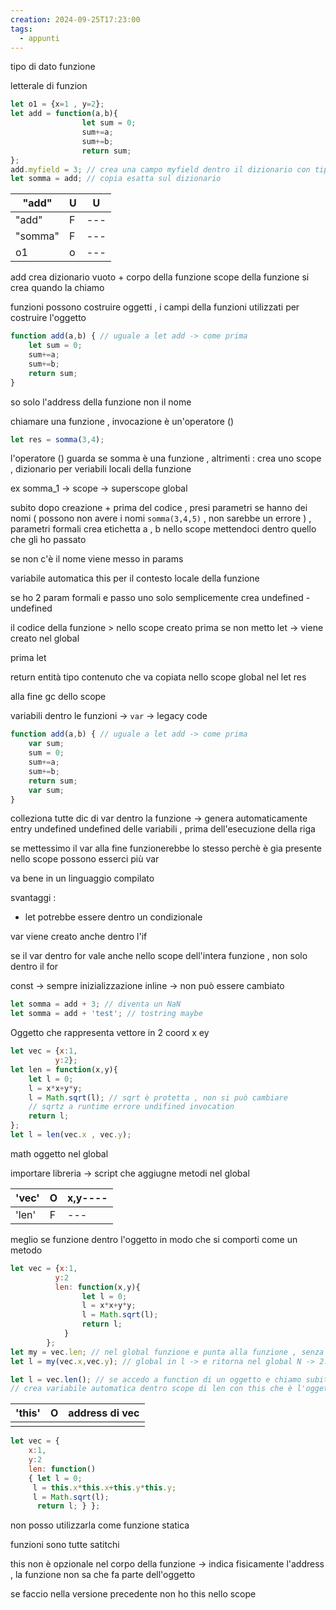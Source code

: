 ```yaml
---
creation: 2024-09-25T17:23:00
tags:
  - appunti
---
```

tipo di dato funzione 

letterale di funzion

```js
let o1 = {x=1 , y=2};
let add = function(a,b){
				let sum = 0;
				sum+=a;
				sum+=b;
				return sum;
};  
add.myfield = 3; // crea una campo myfield dentro il dizionario con tipo N = 3 , non può essere usato dall funzione 
let somma = add; // copia esatta sul dizionario
```


| "add"   | U   | U    |
| ------- | --- | ---- |
| "add"   | F   | ---  |
| "somma" | F   | ---  |
| o1      | o   | ---  |
add crea dizionario vuoto + corpo della funzione 
scope della funzione si crea quando la chiamo

funzioni possono costruire oggetti , i campi della funzioni utilizzati per costruire l'oggetto

```js
function add(a,b) { // uguale a let add -> come prima
	let sum = 0; 
	sum+=a; 
	sum+=b; 
	return sum;
}
```

so solo l'address della funzione non il nome

chiamare una funzione , invocazione è un'operatore ()

```js
let res = somma(3,4); 
```
l'operatore () guarda se somma è una funzione , altrimenti :
crea uno scope , dizionario per veriabili locali della funzione

ex somma_1 -> scope -> superscope global 

subito dopo creazione + prima del codice , presi parametri se hanno dei nomi ( possono non avere i nomi `somma(3,4,5)` , non sarebbe un errore ) , parametri formali crea etichetta a , b nello scope mettendoci dentro quello che gli ho passato

se non c'è il nome viene messo in params 

variabile automatica this per il contesto locale della funzione

se ho 2 param formali e passo uno solo semplicemente crea undefined - undefined

il codice della funzione > nello scope creato prima se non metto let -> viene creato nel global

prima let

return entità tipo contenuto che va copiata nello scope global nel let res 

alla fine gc dello scope

variabili dentro le funzioni -> `var` -> legacy code

```js
function add(a,b) { // uguale a let add -> come prima 
	var sum;
	sum = 0;  
	sum+=a; 
	sum+=b; 
	return sum;
	var sum; 
}
```

colleziona tutte dic di var dentro la funzione -> genera automaticamente entry undefined undefined delle variabili , prima dell'esecuzione della riga 

se mettessimo il var alla fine funzionerebbe lo stesso perchè è gia presente nello scope
possono esserci più var 

va bene in un linguaggio compilato

svantaggi : 
+ let potrebbe essere dentro un condizionale 

var viene creato anche dentro l'if 

se il var dentro for vale anche nello scope dell'intera funzione , non solo dentro il for

const -> sempre inizializzazione inline -> non può essere cambiato 

```js
let somma = add + 3; // diventa un NaN
let somma = add + 'test'; // tostring maybe
```

Oggetto che rappresenta vettore in 2 coord x ey
```js
let vec = {x:1,
		  y:2};
let len = function(x,y){
	let l = 0;
	l = x*x+y*y;
	l = Math.sqrt(l); // sqrt è protetta , non si può cambiare 
	// sqrtz a runtime errore undifined invocation
	return l;
};
let l = len(vec.x , vec.y);
```

math oggetto nel global

importare libreria -> script che aggiugne metodi nel global

| 'vec' | O   | x,y---- |
| ----- | --- | ------- |
| 'len' | F   | ---     |
meglio se funzione dentro l'oggetto in modo che si comporti come un metodo

```js
let vec = {x:1,
		  y:2
		  len: function(x,y){
				let l = 0;
				l = x*x+y*y;
				l = Math.sqrt(l);
				return l;
			}
		};
let my = vec.len; // nel global funzione e punta alla funzione , senza parentesi = non la invoco accesso al campo
let l = my(vec.x,vec.y); // global in l -> e ritorna nel global N -> 2.2 , chiamata
```

```js
let l = vec.len(); // se accedo a function di un oggetto e chiamo subito l'invocazone e poi lo uso come rvalue 
// crea variabile automatica dentro scope di len con this che è l'oggetto sul quale abbiamo chiamato la funzione
```


| 'this' | O   | address di vec |
| ------ | --- | -------------- |
|        |     |                |
```js
let vec = {
	x:1, 
	y:2 
	len: function()
	{ let l = 0;
	 l = this.x*this.x+this.y*this.y;
	 l = Math.sqrt(l);
	  return l; } };
```

non posso utilizzarla come funzione statica 

funzioni sono tutte satitchi

this non è opzionale nel corpo della funzione -> indica fisicamente l'address , la funzione non sa che fa parte dell'oggetto 

se faccio nella versione precedente non ho this nello scope